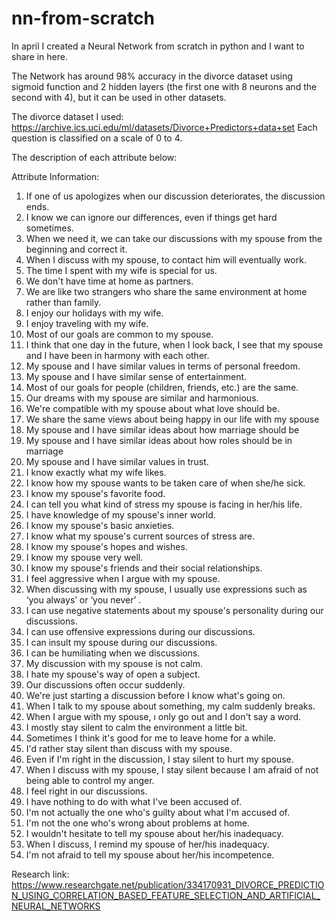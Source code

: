 # nn-from-scratch
In april I created a Neural Network from scratch in python and I want to share in here.

The Network has around 98% accuracy in the divorce dataset using sigmoid function and 2 hidden layers (the first one with 8 neurons and the second with 4), but it can be used in other datasets.

The divorce dataset I used: https://archive.ics.uci.edu/ml/datasets/Divorce+Predictors+data+set
Each question is classified on a scale of 0 to 4.

The description of each attribute below:

Attribute Information:

1. If one of us apologizes when our discussion deteriorates, the discussion ends.
2. I know we can ignore our differences, even if things get hard sometimes.
3. When we need it, we can take our discussions with my spouse from the beginning and correct it.
4. When I discuss with my spouse, to contact him will eventually work.
5. The time I spent with my wife is special for us.
6. We don't have time at home as partners.
7. We are like two strangers who share the same environment at home rather than family.
8. I enjoy our holidays with my wife.
9. I enjoy traveling with my wife.
10. Most of our goals are common to my spouse.
11. I think that one day in the future, when I look back, I see that my spouse and I have been in harmony with each other.
12. My spouse and I have similar values in terms of personal freedom.
13. My spouse and I have similar sense of entertainment.
14. Most of our goals for people (children, friends, etc.) are the same.
15. Our dreams with my spouse are similar and harmonious.
16. We're compatible with my spouse about what love should be.
17. We share the same views about being happy in our life with my spouse
18. My spouse and I have similar ideas about how marriage should be
19. My spouse and I have similar ideas about how roles should be in marriage
20. My spouse and I have similar values in trust.
21. I know exactly what my wife likes.
22. I know how my spouse wants to be taken care of when she/he sick.
23. I know my spouse's favorite food.
24. I can tell you what kind of stress my spouse is facing in her/his life.
25. I have knowledge of my spouse's inner world.
26. I know my spouse's basic anxieties.
27. I know what my spouse's current sources of stress are.
28. I know my spouse's hopes and wishes.
29. I know my spouse very well.
30. I know my spouse's friends and their social relationships.
31. I feel aggressive when I argue with my spouse.
32. When discussing with my spouse, I usually use expressions such as ‘you always’ or ‘you never’ .
33. I can use negative statements about my spouse's personality during our discussions.
34. I can use offensive expressions during our discussions.
35. I can insult my spouse during our discussions.
36. I can be humiliating when we discussions.
37. My discussion with my spouse is not calm.
38. I hate my spouse's way of open a subject.
39. Our discussions often occur suddenly.
40. We're just starting a discussion before I know what's going on.
41. When I talk to my spouse about something, my calm suddenly breaks.
42. When I argue with my spouse, ı only go out and I don't say a word.
43. I mostly stay silent to calm the environment a little bit.
44. Sometimes I think it's good for me to leave home for a while.
45. I'd rather stay silent than discuss with my spouse.
46. Even if I'm right in the discussion, I stay silent to hurt my spouse.
47. When I discuss with my spouse, I stay silent because I am afraid of not being able to control my anger.
48. I feel right in our discussions.
49. I have nothing to do with what I've been accused of.
50. I'm not actually the one who's guilty about what I'm accused of.
51. I'm not the one who's wrong about problems at home.
52. I wouldn't hesitate to tell my spouse about her/his inadequacy.
53. When I discuss, I remind my spouse of her/his inadequacy.
54. I'm not afraid to tell my spouse about her/his incompetence.


Research link: https://www.researchgate.net/publication/334170931_DIVORCE_PREDICTION_USING_CORRELATION_BASED_FEATURE_SELECTION_AND_ARTIFICIAL_NEURAL_NETWORKS
